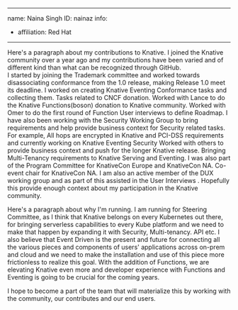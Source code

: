 -------------------------------------------------------------
name: Naina Singh
ID: nainaz
info:
  - affiliation: Red Hat
-------------------------------------------------------------

Here's a paragraph about my contributions to Knative.
I joined the Knative community over a year ago and my contributions have been varied and of different kind than what can be recognized through GitHub.  
I started by joining the Trademark committee and worked towards disassociating conformance from the 1.0 release, making Release 1.0 meet its deadline. 
I worked on creating Knative Eventing Conformance tasks and collecting them. 
Tasks related to CNCF donation. 
Worked with Lance to do the Knative Functions(boson)  donation to Knative community. 
Worked with Omer to do the first round of Function User interviews to define Roadmap.
 I have also been working with the Security Working Group to bring requirements and help provide business context for Security related tasks. For example, All hops are encrypted in Knative and PCI-DSS requirements and currently working on Knative Eventing Security
Worked with others to provide  business context and push for the longer Knative release. 
Bringing Multi-Tenancy requirements to Knative Serving and Eventing.
 I was also part of the Program Committee for KnativeCon Europe and KnativeCon NA. 
Co-event chair for KnativeCon NA.
I am also  an active member of the DUX working group and as part of this assisted in the User Interviews . 
Hopefully this provide enough context about my participation in the Knative community. 

Here's a paragraph about why I'm running.
I am running for Steering Committee, as I think that Knative belongs on every Kubernetes out there, for bringing serverless capabilities to every Kube platform and we need to make that happen by expanding it with Security, Multi-tenancy. API etc.
 I also believe that Event Driven is the present and future for connecting all the various pieces and components of users' applications across on-prem and cloud and we need to make the installation and use of this piece more frictionless to realize this goal. 
With the addition of Functions, we are elevating Knative even more and developer experience with Functions and Eventing is going to be crucial for the coming years. 

I hope to become a part of the team that will materialize this by working with the community, our contributes and our end users.